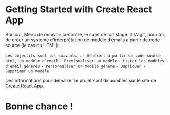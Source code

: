 # Getting Started with Create React App
Bonjour,
Merci de recevoir ci-contre, le sujet de ton stage.
Il s'agit, pour toi, de créer un système d'interprétation de modèle d’emails à partir de code source (le cas du HTML).


<!-- Liste d'element -->
`Les objectifs sont les suivants :`
    `- Générer, à partir de code source html, un modèle d’email`
    `- Prévisualiser un modèle`
    `- Lister les modèles d’email générés`
    `- Personnaliser un modèle généré`
    `- Dupliquer / Supprimer un modèle`

Des informations pour démarrer le projet sont disponibles sur le site de [Create React App](https://create-react-app.dev/docs/getting-started/).


# Bonne chance !
